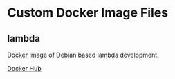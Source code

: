 # Custom Docker Image Files
## lambda
Docker Image of Debian based lambda development.

[Docker Hub](https://hub.docker.com/r/ricordanza/lambda/
)
